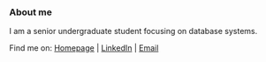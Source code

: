 
<!--
**Qiaolin-Yu/Qiaolin-Yu** is a ✨ _special_ ✨ repository because its `README.md` (this file) appears on your GitHub profile.

Here are some ideas to get you started:

- 🔭 I’m currently working on ...
- 🌱 I’m currently learning ...
- 👯 I’m looking to collaborate on ...
- 🤔 I’m looking for help with ...
- 💬 Ask me about ...
- 📫 How to reach me: ...
- 😄 Pronouns: ...
- ⚡ Fun fact: ...
-->

<!-- [![Anurag's GitHub stats](https://github-readme-stats.vercel.app/api?username=Qiaolin-Yu&count_private=true&show_icons=true&hide=stars)](https://github.com/anuraghazra/github-readme-stats)
 -->
### About me
I am a senior undergraduate student focusing on database systems.

Find me on: [Homepage](https://qiaolin-yu.github.io/) | [LinkedIn](https://www.linkedin.com/in/qiaolin-yu/) | [Email](mailto:liin1211@outlook.com)
